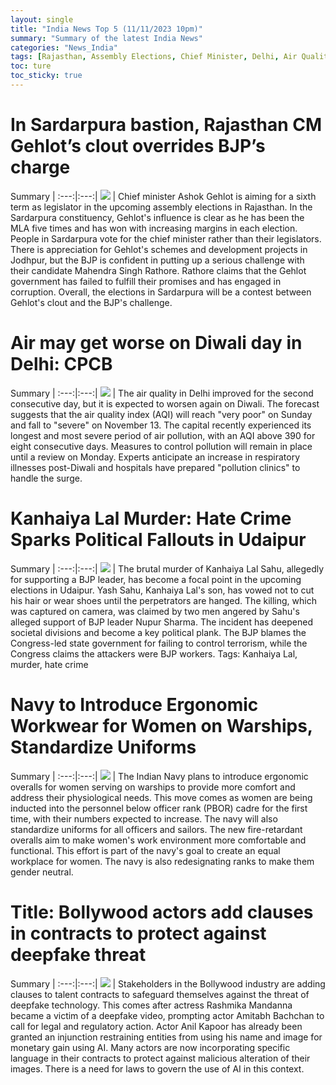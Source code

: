 ```yaml
---
layout: single
title: "India News Top 5 (11/11/2023 10pm)"
summary: "Summary of the latest India News"
categories: "News_India"
tags: [Rajasthan, Assembly Elections, Chief Minister, Delhi, Air Quality, Impact, Navy, Rashmika Mandanna, AI, Amitabh Bachchan]
toc: ture
toc_sticky: true
---
```


<style>
table th:first-of-type {
    width: 1%;
}
table th:nth-of-type(2) {
    width: 1%;
}
table th:nth-of-type(3) {
    width: 1%;
}
</style>

# In Sardarpura bastion, Rajasthan CM Gehlot’s clout overrides BJP’s charge

Summary | 
:---:|:---:|
![](https://www.hindustantimes.com/ht-img/img/2023/11/11/550x309/CM-Ashok-Gehlot-has-been-an-MLA-from-Sardarpura-co_1699724952584.jpg) | Chief minister Ashok Gehlot is aiming for a sixth term as legislator in the upcoming assembly elections in Rajasthan. In the Sardarpura constituency, Gehlot's influence is clear as he has been the MLA five times and has won with increasing margins in each election. People in Sardarpura vote for the chief minister rather than their legislators. There is appreciation for Gehlot's schemes and development projects in Jodhpur, but the BJP is confident in putting up a serious challenge with their candidate Mahendra Singh Rathore. Rathore claims that the Gehlot government has failed to fulfill their promises and has engaged in corruption. Overall, the elections in Sardarpura will be a contest between Gehlot's clout and the BJP's challenge. 

# Air may get worse on Diwali day in Delhi: CPCB

Summary | 
:---:|:---:|
![](https://www.hindustantimes.com/ht-img/img/2023/11/11/550x309/This-year--between-November-2-and-November-9--the-_1699725853047.jpg) | The air quality in Delhi improved for the second consecutive day, but it is expected to worsen again on Diwali. The forecast suggests that the air quality index (AQI) will reach "very poor" on Sunday and fall to "severe" on November 13. The capital recently experienced its longest and most severe period of air pollution, with an AQI above 390 for eight consecutive days. Measures to control pollution will remain in place until a review on Monday. Experts anticipate an increase in respiratory illnesses post-Diwali and hospitals have prepared "pollution clinics" to handle the surge.

# Kanhaiya Lal Murder: Hate Crime Sparks Political Fallouts in Udaipur

Summary | 
:---:|:---:|
![](https://www.hindustantimes.com/ht-img/img/2023/11/11/550x309/Yash-Sahu--the-son-of-Kanhaiya-Lal-Sahu-who-was-ki_1699725072603.jpg) | The brutal murder of Kanhaiya Lal Sahu, allegedly for supporting a BJP leader, has become a focal point in the upcoming elections in Udaipur. Yash Sahu, Kanhaiya Lal's son, has vowed not to cut his hair or wear shoes until the perpetrators are hanged. The killing, which was captured on camera, was claimed by two men angered by Sahu's alleged support of BJP leader Nupur Sharma. The incident has deepened societal divisions and become a key political plank. The BJP blames the Congress-led state government for failing to control terrorism, while the Congress claims the attackers were BJP workers. Tags: Kanhaiya Lal, murder, hate crime

# Navy to Introduce Ergonomic Workwear for Women on Warships, Standardize Uniforms

Summary | 
:---:|:---:|
![](https://www.hindustantimes.com/ht-img/img/2023/11/11/550x309/sub-kumudini-riti-singh-and-sub-lt_f534cf06-fbef-11ea-b6be-dd713e54f208_1699735977256.jpg) | The Indian Navy plans to introduce ergonomic overalls for women serving on warships to provide more comfort and address their physiological needs. This move comes as women are being inducted into the personnel below officer rank (PBOR) cadre for the first time, with their numbers expected to increase. The navy will also standardize uniforms for all officers and sailors. The new fire-retardant overalls aim to make women's work environment more comfortable and functional. This effort is part of the navy's goal to create an equal workplace for women. The navy is also redesignating ranks to make them gender neutral. 

# Title: Bollywood actors add clauses in contracts to protect against deepfake threat

Summary | 
:---:|:---:|
![](https://www.hindustantimes.com/ht-img/img/2023/11/11/550x309/The-recent-Rashmika-Mandanna-deepfake-case-has-exp_1699729933402.jpg) | Stakeholders in the Bollywood industry are adding clauses to talent contracts to safeguard themselves against the threat of deepfake technology. This comes after actress Rashmika Mandanna became a victim of a deepfake video, prompting actor Amitabh Bachchan to call for legal and regulatory action. Actor Anil Kapoor has already been granted an injunction restraining entities from using his name and image for monetary gain using AI. Many actors are now incorporating specific language in their contracts to protect against malicious alteration of their images. There is a need for laws to govern the use of AI in this context.